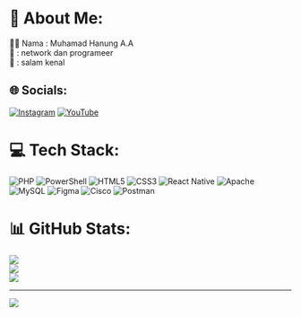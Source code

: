 # 💫 About Me:
🧑‍💻 Nama : Muhamad Hanung A.A<br>🎉 : network dan programeer<br>👋 : salam kenal


## 🌐 Socials:
[![Instagram](https://img.shields.io/badge/Instagram-%23E4405F.svg?logo=Instagram&logoColor=white)](https://instagram.com/hanungarf) [![YouTube](https://img.shields.io/badge/YouTube-%23FF0000.svg?logo=YouTube&logoColor=white)](https://youtube.com/@hanungarf) 

# 💻 Tech Stack:
![PHP](https://img.shields.io/badge/php-%23777BB4.svg?style=for-the-badge&logo=php&logoColor=white) ![PowerShell](https://img.shields.io/badge/PowerShell-%235391FE.svg?style=for-the-badge&logo=powershell&logoColor=white) ![HTML5](https://img.shields.io/badge/html5-%23E34F26.svg?style=for-the-badge&logo=html5&logoColor=white) ![CSS3](https://img.shields.io/badge/css3-%231572B6.svg?style=for-the-badge&logo=css3&logoColor=white) ![React Native](https://img.shields.io/badge/react_native-%2320232a.svg?style=for-the-badge&logo=react&logoColor=%2361DAFB) ![Apache](https://img.shields.io/badge/apache-%23D42029.svg?style=for-the-badge&logo=apache&logoColor=white) ![MySQL](https://img.shields.io/badge/mysql-4479A1.svg?style=for-the-badge&logo=mysql&logoColor=white) ![Figma](https://img.shields.io/badge/figma-%23F24E1E.svg?style=for-the-badge&logo=figma&logoColor=white) ![Cisco](https://img.shields.io/badge/cisco-%23049fd9.svg?style=for-the-badge&logo=cisco&logoColor=black) ![Postman](https://img.shields.io/badge/Postman-FF6C37?style=for-the-badge&logo=postman&logoColor=white)
# 📊 GitHub Stats:
![](https://github-readme-stats.vercel.app/api?username=HanungAR&theme=shadow_blue&hide_border=true&include_all_commits=true&count_private=true)<br/>
![](https://github-readme-streak-stats.herokuapp.com/?user=HanungAR&theme=shadow_blue&hide_border=true)<br/>
![](https://github-readme-stats.vercel.app/api/top-langs/?username=HanungAR&theme=shadow_blue&hide_border=true&include_all_commits=true&count_private=true&layout=compact)

---
[![](https://visitcount.itsvg.in/api?id=HanungAR&icon=0&color=0)](https://visitcount.itsvg.in)

<!-- Proudly created with GPRM ( https://gprm.itsvg.in ) -->
